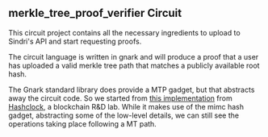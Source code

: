## merkle_tree_proof_verifier Circuit

This circuit project contains all the necessary ingredients to upload to Sindri's API and start requesting proofs.

The circuit language is written in gnark and will produce a proof that a user has uploaded a valid merkle tree path that matches a publicly available root hash.

The Gnark standard library does provide a MTP gadget, but that abstracts away the circuit code.
So we started from [this implementation](https://github.com/hashcloak/merkle_trees_gnark/blob/master/merkle_tree.go) from [Hashclock](https://hashcloak.com/), a blockchain R&D lab.
While it makes use of the mimc hash gadget, abstracting some of the low-level details, we can still see the operations taking place following a MT path.

